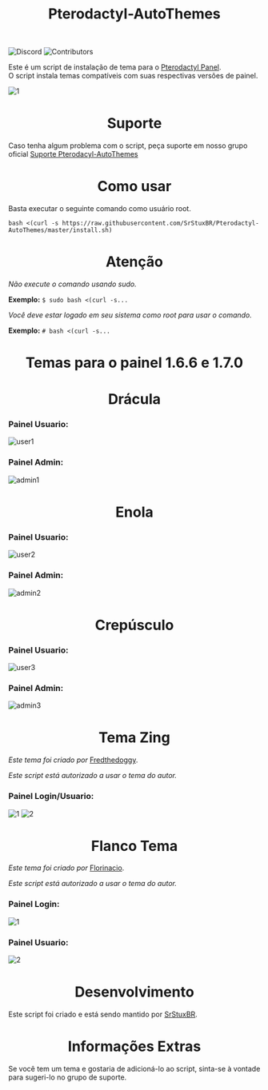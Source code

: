 <h1 align="center"> 
    Pterodactyl-AutoThemes
</h1>
</br>

![Discord](https://img.shields.io/discord/580209652004945940?label=DISCORD&style=for-the-badge)
![Contributors](https://img.shields.io/github/contributors/SrStuxBR/Pterodactyl-AutoThemes?style=for-the-badge)

Este é um script de instalação de tema para o [Pterodactyl Panel](https://github.com/pterodactyl/panel).<br>
O script instala temas compatíveis com suas respectivas versões de painel.

![1](https://user-images.githubusercontent.com/69549678/150704252-85613f25-5a7e-437d-ae96-de1864ba2196.PNG)


<h1 align="center">Suporte</h1>

Caso tenha algum problema com o script, peça suporte em nosso grupo oficial [Suporte Pterodacyl-AutoThemes](https://discord.gg/Gjya95e)

<h1 align="center">Como usar</h1>

Basta executar o seguinte comando como usuário root.

```
bash <(curl -s https://raw.githubusercontent.com/SrStuxBR/Pterodactyl-AutoThemes/master/install.sh)
```
<h1 align="center">Atenção</h1>

*Não execute o comando usando sudo.*

**Exemplo:** ```$ sudo bash <(curl -s...```

*Você deve estar logado em seu sistema como root para usar o comando.*

**Exemplo:** ```# bash <(curl -s...```

<h1 align="center">Temas para o painel 1.6.6 e 1.7.0</h1>

<h1 align="center">Drácula</h1>

### Painel Usuario:
![user1](https://user-images.githubusercontent.com/69549678/130690593-b265eddc-927b-4ca1-a738-cf5a6752e6a0.png)

### Painel Admin:
![admin1](https://user-images.githubusercontent.com/69549678/130690715-7a49ade3-7eb8-482e-aeaf-c4e1085000a0.png)

<h1 align="center">Enola</h1>

### Painel Usuario:
![user2](https://user-images.githubusercontent.com/69549678/130690821-b3527f10-c0fc-4579-afe7-393936a74493.png)

### Painel Admin:
![admin2](https://user-images.githubusercontent.com/69549678/130690874-3c8c1d06-2857-40fe-a643-327e37db83dc.png)

<h1 align="center">Crepúsculo</h1>

### Painel Usuario:
![user3](https://user-images.githubusercontent.com/69549678/130690999-2a8dbf1f-9a1b-4655-9c04-178b69594ae2.png)

### Painel Admin:
![admin3](https://user-images.githubusercontent.com/69549678/130691022-f58fb982-4122-460a-a73b-155a80a57c3d.png)

<h1 align="center">Tema Zing</h1>

*Este tema foi criado por* [Fredthedoggy](https://github.com/Fredthedoggy).

*Este script está autorizado a usar o tema do autor.*
### Painel Login/Usuario:
![1](https://user-images.githubusercontent.com/69549678/132610850-e3d41f09-dbaf-4791-a4a9-8e494239b9b4.JPG)
![2](https://user-images.githubusercontent.com/69549678/132610853-507acc49-3bec-4ff7-888a-ca286e4387f1.JPG)

<h1 align="center">Flanco Tema</h1>

*Este tema foi criado por* [Florinacio](https://github.com/Florinacio/Flanco-Theme).

*Este script está autorizado a usar o tema do autor.*
### Painel Login:
![1](https://user-images.githubusercontent.com/69549678/137674942-6539a107-d512-425a-b180-479e2cec8788.png)

### Painel Usuario:
![2](https://user-images.githubusercontent.com/69549678/137675018-ca602ba4-de61-4b48-bb2f-8432c3ffc7ad.png)


<h1 align="center">Desenvolvimento</h1>

Este script foi criado e está sendo mantido por [SrStuxBR](https://github.com/SrStuxBR).

<h1 align="center">Informações Extras</h1>

Se você tem um tema e gostaria de adicioná-lo ao script, sinta-se à vontade para sugeri-lo no grupo de suporte.
